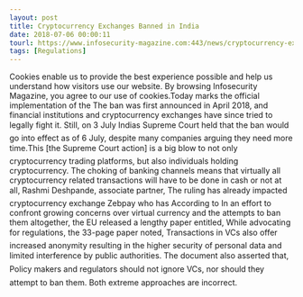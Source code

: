 ```yaml
---
layout: post
title: Cryptocurrency Exchanges Banned in India
date: 2018-07-06 00:00:11
tourl: https://www.infosecurity-magazine.com:443/news/cryptocurrency-exchanges-banned-in/
tags: [Regulations]
---
```

Cookies enable us to provide the best experience possible and help us understand how visitors use our website. By browsing Infosecurity Magazine, you agree to our use of cookies.Today marks the official implementation of the The ban was first announced in April 2018, and financial institutions and cryptocurrency exchanges have since tried to legally fight it. Still, on 3 July Indias Supreme Court held that the ban would go into effect as of 6 July, despite many companies arguing they need more time.This [the Supreme Court action] is a big blow to not only cryptocurrency trading platforms, but also individuals holding cryptocurrency. The choking of banking channels means that virtually all cryptocurrency related transactions will have to be done in cash or not at all, Rashmi Deshpande, associate partner, The ruling has already impacted cryptocurrency exchange Zebpay who has According to In an effort to confront growing concerns over virtual currency and the attempts to ban them altogether, the EU released a lengthy paper entitled, While advocating for regulations, the 33-page paper noted, Transactions in VCs also offer increased anonymity resulting in the higher security of personal data and limited interference by public authorities. The document also asserted that, Policy makers and regulators should not ignore VCs, nor should they attempt to ban them. Both extreme approaches are incorrect.
